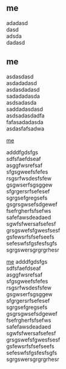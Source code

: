 ## me  
adadasd   
dasd  
adsda  
dadasd  
## me  
asdasdasd  
asdadadasd  
asdasdadasd  
sadadadasda  
asdsadasda  
saddadasdasd  
asdsadasdadfa  
fafasadadasda  
asdasfafsadwa

[me](#me)

adddfgdsfgs  
sdfsfaefdseaf  
asggfwsrefsaf  
sfgsgweefsfefes  
rsgsrfwsdesfsfew  
gsgwserfsgsggew  
sfgrgersrfsefesef   
sgrgsefgregsefs  
gsgrsgwsefsdgewef  
fsefrgherfsfsefws  
safefawsdeadaed  
sgwfsfwersafsefesf  
grsgswefsfgwesfsesf  
gsfewsrfsfsefseefs  
sefeswfsfgsfesfsgfs  
sgrgswersgrgrgrhesr  

[me](#me-1)
adddfgdsfgs  
sdfsfaefdseaf  
asggfwsrefsaf  
sfgsgweefsfefes  
rsgsrfwsdesfsfew  
gsgwserfsgsggew  
sfgrgersrfsefesef   
sgrgsefgregsefs  
gsgrsgwsefsdgewef  
fsefrgherfsfsefws  
safefawsdeadaed  
sgwfsfwersafsefesf  
grsgswefsfgwesfsesf  
gsfewsrfsfsefseefs  
sefeswfsfgsfesfsgfs  
sgrgswersgrgrgrhesr  
